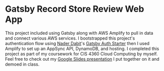 # Gatsby Record Store Review Web App
This project included using Gatsby along with AWS Amplify to pull in data and connect various AWS services. I bootstrapped this project's authentication flow using [Nader Dabit](https://twitter.com/dabit3)'s [Gatsby Auth Starter](https://github.com/dabit3/gatsby-auth-starter-aws-amplify) then I used Amplify to set up an AppSync API, DynamoDB, and hosting. I completed this project as part of my coursework for CIS 4360 Cloud Computing by myself. Feel free to check out my [Google Slides presentation](https://docs.google.com/presentation/d/18wBEdBv8_ceAr9saf4CkJqiLHx_hSBvWlvBYrqncN5w/edit?usp=sharing) I put together on it and demoed in class.
